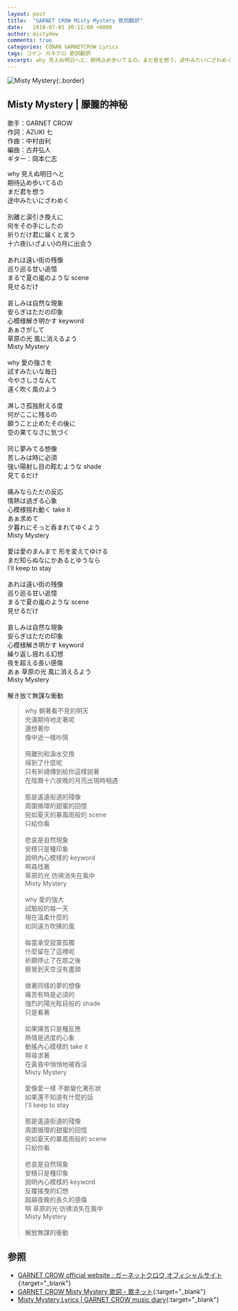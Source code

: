 ```yaml
---
layout: post
title:  "GARNET CROW Misty Mystery 歌詞翻訳"
date:   2018-07-01 20:11:08 +0800
author: mistydew
comments: true
categories: CONAN GARNETCROW Lyrics
tags: コナン ガネクロ 歌詞翻訳
excerpt: why 見えぬ明日へと、期待込め歩いてるの。まだ君を想う、途中みたいにざわめく。
---
```

![Misty Mystery](https://raw.githubusercontent.com/mistydew/gc2/master/cover/single/SG33_Misty%20Mystery.jpg){:.border}

## Misty Mystery | 朦朧的神秘

歌手：GARNET CROW<br>
作詞：AZUKI 七<br>
作曲：中村由利<br>
編曲：古井弘人<br>
ギター：岡本仁志

<div class="lyric-original">
<p>
why 見えぬ明日へと<br>
期待込め歩いてるの<br>
まだ君を想う<br>
途中みたいにざわめく<br>
<br>
別離と涙引き換えに<br>
何をその手にしたの<br>
祈りだけ君に届くと言う<br>
十六夜(いざよい)の月に出会う<br>
<br>
あれは遠い街の残像<br>
巡り巡る甘い追憶<br>
まるで夏の嵐のような scene<br>
見せるだけ<br>
<br>
哀しみは自然な現象<br>
安らぎはただの印象<br>
心模様解き明かす keyword<br>
あぁさがして<br>
草原の光 風に消えるよう<br>
Misty Mystery<br>
<br>
why 愛の強さを<br>
試すみたいな毎日<br>
今やさしさなんて<br>
遠く吹く風のよう<br>
<br>
淋しさ孤独耐える度<br>
何がここに残るの<br>
願うこと止めたその後に<br>
空の果てなさに気づく<br>
<br>
同じ夢みてる想像<br>
苦しみは時に必須<br>
強い陽射し目の眩むような shade<br>
見てるだけ<br>
<br>
痛みならただの反応<br>
情熱は過ぎる心象<br>
心模様揺れ動く take it<br>
あぁ求めて<br>
夕暮れにそっと呑まれてゆくよう<br>
Misty Mystery<br>
<br>
愛は愛のまんまで 形を変えてゆける<br>
まだ知らぬなにかあるとゆうなら<br>
I'll keep to stay<br>
<br>
あれは遠い街の残像<br>
巡り巡る甘い追憶<br>
まるで夏の嵐のような scene<br>
見せるだけ<br>
<br>
哀しみは自然な現象<br>
安らぎはただの印象<br>
心模様解き明かす keyword<br>
繰り返し揺れる幻想<br>
夜を超える長い感傷<br>
あぁ 草原の光 風に消えるよう<br>
Misty Mystery<br>
<br>
解き放て無謀な衝動
</p>
</div>

<div class="lyric-translation">
<blockquote>
why 朝著看不見的明天<br>
充滿期待地走著呢<br>
還想著你<br>
像中途一樣吵鬧<br>
<br>
用離別和淚水交換<br>
得到了什麼呢<br>
只有祈禱傳到給你這樣說著<br>
在陰曆十六夜晚的月亮出現時相遇<br>
<br>
那是遙遠街道的殘像<br>
周圍循環的甜蜜的回憶<br>
宛如夏天的暴風雨般的 scene<br>
只給你看<br>
<br>
悲哀是自然現象<br>
安穩只是種印象<br>
說明內心模樣的 keyword<br>
啊尋找著<br>
草原的光 彷彿消失在風中<br>
Misty Mystery<br>
<br>
why 愛的強大<br>
試驗般的每一天<br>
現在溫柔什麼的<br>
如同遠方吹拂的風<br>
<br>
每當承受寂寞孤獨<br>
什麼留在了這裡呢<br>
祈願停止了在那之後<br>
察覺到天空沒有盡頭<br>
<br>
做著同樣的夢的想像<br>
痛苦有時是必須的<br>
強烈的陽光眩目般的 shade<br>
只是看著<br>
<br>
如果痛苦只是種反應<br>
熱情是過度的心象<br>
動搖內心模樣的 take it<br>
啊尋求著<br>
在黃昏中悄悄地被吞沒<br>
Misty Mystery<br>
<br>
愛像愛一樣 不斷變化著形狀<br>
如果還不知道有什麼的話<br>
I'll keep to stay<br>
<br>
那是遙遠街道的殘像<br>
周圍循環的甜蜜的回憶<br>
宛如夏天的暴風雨般的 scene<br>
只給你看<br>
<br>
悲哀是自然現象<br>
安穩只是種印象<br>
說明內心模樣的 keyword<br>
反覆搖曳的幻想<br>
超越夜晚的長久的感傷<br>
啊 草原的光 彷彿消失在風中<br>
Misty Mystery<br>
<br>
解放無謀的衝動
</blockquote>
</div>

## 参照

* [GARNET CROW official website : ガーネットクロウ オフィシャルサイト](http://www.garnetcrow.com){:target="_blank"}
* [GARNET CROW Misty Mystery 歌詞 - 歌ネット](https://www.uta-net.com/song/117216){:target="_blank"}
* [Misty Mystery Lyrics \| GARNET CROW music diary](https://mistydew.github.io/gc/lyrics/original/Misty%20Mystery.html){:target="_blank"}
